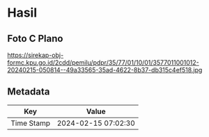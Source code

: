 # Hasil

## Foto C Plano

https://sirekap-obj-formc.kpu.go.id/2cdd/pemilu/pdpr/35/77/01/10/01/3577011001012-20240215-050814--49a33565-35ad-4622-8b37-db315c4ef518.jpg


## Metadata

| Key        | Value               |
| ---------- | ------------------- |
| Time Stamp | 2024-02-15 07:02:30 |



